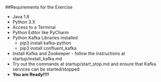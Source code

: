 ##Requirements for the Exercise
* Java 1.8
* Python 3.X
* Access to a Terminal
* Python Editor like PyCharm
* Python Kafka Libraries installed
  * pip3 install kafka-python
  * pip3 install confluent_kafka
* Install Kafka and Zookeeper - follow the instructions at startup/install_kafka.md
* Try out the commands at startup/start_stop.md and ensure that Kafka services can be started/stopped 
* **You are Ready!!!!**
